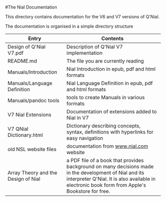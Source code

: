 #The Nial Documentation

This directory contains documentation for the V6 and V7 versions of Q'Nial.

The documentation is organised in a simple directory structure

Entry                       | Contents                                   
------------------------    | ---------------------------------- 
Design of Q'Nial V7.pdf     | Description of Q'Nial V7 implementation
README.md                   | The file you are currently reading 
Manuals/Introduction        | Nial Introduction in epub, pdf and html formats 
Manuals/Language Definition | Nial Language Definition in epub, pdf and html formats 
Manuals/pandoc tools        | tools to create Manuals in various formats
V7 Nial Extensions          | Documentation of extensions added to Nial in V7
V7 QNial Dictionary.html    | Dictionary describing concepts, syntax, definitions with hyperlinks for easy navigation
old NSL website files       | documentation from www.nial.com website
Array Theory and the Design of Nial | a PDF file of a book that provides background on many decisions made in the development of Nial and its interpreter Q'Nial. It is also available in electronic book form from Apple's Bookstore for free.
